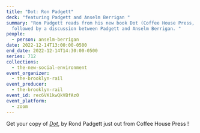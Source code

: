 ```yaml
---
title: "Dot: Ron Padgett"
deck: "featuring Padgett and Anselm Berrigan "
summary: "Ron Padgett reads from his new book Dot (Coffee House Press, 2022),
  followed by a discussion between Padgett and Anselm Berrigan. "
people:
  - person: anselm-berrigan
date: 2022-12-14T13:00:00-0500
end_date: 2022-12-14T14:30:00-0500
series: 712
collections:
  - the-new-social-environment
event_organizer:
  - the-brooklyn-rail
event_producer:
  - the-brooklyn-rail
event_id: rec6VK1kwQkVBfAz0
event_platform:
  - zoom
---
```

Get your copy of *[Dot](https://coffeehousepress.org/products/dot)*, by Rond Padgett just out from Coffee House Press !
